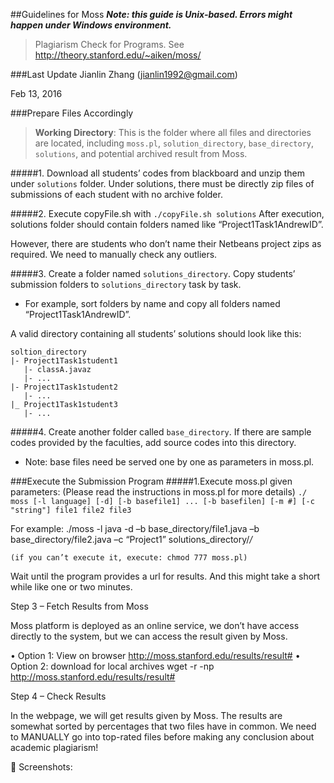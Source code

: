 ##Guidelines for Moss
**_Note: this guide is Unix-based. Errors might happen under Windows environment._**
>Plagiarism Check for Programs. See http://theory.stanford.edu/~aiken/moss/

###Last Update
Jianlin Zhang (jianlin1992@gmail.com)

Feb 13, 2016

###Prepare Files Accordingly

>**Working Directory**:
This is the folder where all files and directories are located, including `moss.pl`, `solution_directory`, `base_directory`, `solutions`, and potential archived result from Moss.

#####1. Download all students’ codes from blackboard and unzip them under `solutions` folder.
Under solutions, there must be directly zip files of submissions of each student with no archive folder.

#####2. Execute copyFile.sh with `./copyFile.sh solutions`
After execution, solutions folder should contain folders named like “Project1Task1AndrewID”. 

However, there are students who don’t name their Netbeans project zips as required. We need to manually check any outliers.

#####3. Create a folder named `solutions_directory`.
Copy students’ submission folders to `solutions_directory` task by task. 
- For example, sort folders by name and copy all folders named “Project1Task1AndrewID”.

A valid directory containing all students’ solutions should look like this:
```
soltion_directory
|- Project1Task1student1
   |- classA.javaz
   |- ...
|- Project1Task1student2
   |- ...
|_ Project1Task1student3
   |- ...
```
#####4. Create another folder called `base_directory`.
If there are sample codes provided by the faculties, add source codes into this directory.
- Note: base files need be served one by one as parameters in moss.pl.

###Execute the Submission Program
#####1.Execute moss.pl given parameters: (Please read the instructions in moss.pl for more details)
`./ moss [-l language] [-d] [-b basefile1] ... [-b basefilen] [-m #] [-c "string"] file1 file2 file3`

For example:
./moss -l java -d –b base_directory/file1.java –b base_directory/file2.java –c “Project1” solutions_directory/*/*

    (if you can’t execute it, execute: chmod 777 moss.pl)
    
Wait until the program provides a url for results. And this might take a short while like one or two minutes.

Step 3 – Fetch Results from Moss

Moss platform is deployed as an online service, we don’t have access directly to the system, but we can access the result given by Moss.

•   Option 1: View on browser
    http://moss.stanford.edu/results/result#
•   Option 2: download for local archives
wget -r -np http://moss.stanford.edu/results/result#

Step 4 – Check Results

In the webpage, we will get results given by Moss. The results are somewhat sorted by percentages that two files have in common. We need to MANUALLY go into top-rated files before making any conclusion about academic plagiarism!


Screenshots:









